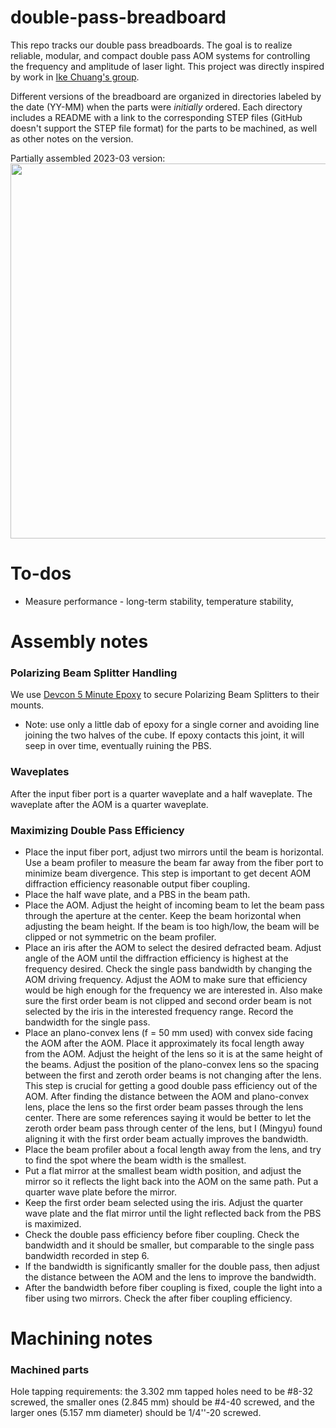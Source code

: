# double-pass-breadboard

This repo tracks our double pass breadboards.  The goal is to realize reliable, modular, and compact double pass AOM systems for controlling the frequency and amplitude of laser light.  This project was directly inspired by work in [Ike Chuang's group](http://web.mit.edu/~cua/www/quanta/).

Different versions of the breadboard are organized in directories labeled by the date (YY-MM) when the parts were *initially* ordered.  Each directory includes a README with a link to the corresponding STEP files (GitHub doesn't support the STEP file format) for the parts to be machined, as well as other notes on the version.


Partially assembled 2023-03 version:  
 <image img src="./2023-03-version/2023-03-partially-assembled.jpg" width="600"></image>




# To-dos
* Measure performance - long-term stability, temperature stability, 



# Assembly notes

### Polarizing Beam Splitter Handling
We use [Devcon 5 Minute Epoxy](https://itwperformancepolymers.com/products/devcon-5-minute-epoxy/) to secure Polarizing Beam Splitters to their mounts. 
- Note: use only a little dab of epoxy for a single corner and avoiding line joining the two halves of the cube. If epoxy contacts this joint, it will seep in over time, eventually ruining the PBS.

### Waveplates
After the input fiber port is a quarter waveplate and a half waveplate. The waveplate after the AOM is a quarter waveplate.

### Maximizing Double Pass Efficiency
* Place the input fiber port, adjust two mirrors until the beam is horizontal. Use a beam profiler to measure the beam far away from the fiber port to minimize beam divergence. This step is important to get decent AOM diffraction efficiency reasonable output fiber coupling.
* Place the half wave plate, and a PBS in the beam path.
* Place the AOM. Adjust the height of incoming beam to let the beam pass through the aperture at the center. Keep the beam horizontal when adjusting the beam height. If the beam is too high/low, the beam will be clipped or not symmetric on the beam profiler.
* Place an iris after the AOM to select the desired defracted beam. Adjust angle of the AOM until the diffraction efficiency is highest at the frequency desired. 
Check the single pass bandwidth by changing the AOM driving frequency. Adjust the AOM to make sure that efficiency would be high enough for the frequency we are interested in. Also make sure the first order beam is not clipped and second order beam is not selected by the iris in the interested frequency range. Record the bandwidth for the single pass.
* Place an plano-convex lens (f = 50 mm used) with convex side facing the AOM after the AOM. Place it approximately its focal length away from the AOM. Adjust the height of the lens so it is at the same height of the beams. Adjust the position of the plano-convex lens so the spacing between the first and zeroth order beams is not changing after the lens. This step is crucial for getting a good double pass efficiency out of the AOM.
After finding the distance between the AOM and plano-convex lens, place the lens so the first order beam passes through the lens center. There are some references saying it would be better to let the zeroth order beam pass through center of the lens, but I (Mingyu) found aligning it with the first order beam actually improves the bandwidth.
* Place the beam profiler about a focal length away from the lens, and try to find the spot where the beam width is the smallest.
* Put a flat mirror at the smallest beam width position, and adjust the mirror so it reflects the light back into the AOM on the same path. Put a quarter wave plate before the mirror.
* Keep the first order beam selected using the iris. Adjust the quarter wave plate and the flat mirror until the light reflected back from the PBS is maximized.
* Check the double pass efficiency before fiber coupling. Check the bandwidth and it should be smaller, but comparable to the single pass bandwidth recorded in step 6.
* If the bandwidth is significantly smaller for the double pass, then adjust the distance between the AOM and the lens to improve the bandwidth.
* After the bandwidth before fiber coupling is fixed, couple the light into a fiber using two mirrors. Check the after fiber coupling efficiency. 


# Machining notes

### Machined parts

Hole tapping requirements: the 3.302 mm tapped holes need to be #8-32 screwed, the smaller ones (2.845 mm) should be #4-40 screwed, and the larger ones (5.157 mm diameter) should be 1/4''-20 screwed.
